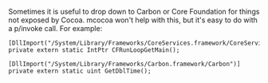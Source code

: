 Sometimes it is useful to drop down to Carbon or Core Foundation for things not
exposed by Cocoa. mcocoa won't help with this, but it's easy to do with a p/invoke
call. For example:

```
[DllImport("/System/Library/Frameworks/CoreServices.framework/CoreServices")]
private extern static IntPtr CFRunLoopGetMain();

[DllImport("/System/Library/Frameworks/Carbon.framework/Carbon")]
private extern static uint GetDblTime();
```